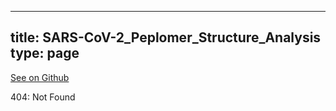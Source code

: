 
---
title: SARS-CoV-2_Peplomer_Structure_Analysis
type: page
---

[See on Github](https://github.com/jakeroggenbuck/SARS-CoV-2_Peplomer_Structure_Analysis/)

404: Not Found